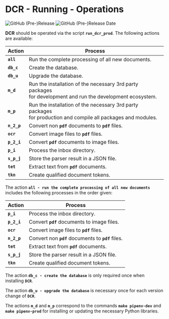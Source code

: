 # DCR - Running - Operations

![GitHub (Pre-)Release](https://img.shields.io/github/v/release/KonnexionsGmbH/dcr?include_prereleases)
![GitHub (Pre-)Release Date](https://img.shields.io/github/release-date-pre/KonnexionsGmbh/dcr)

**DCR** should be operated via the script **`run_dcr_prod`**. 
The following actions are available:

| Action      | Process                                                                                                            |
|-------------|--------------------------------------------------------------------------------------------------------------------|
| **`all`**   | Run the complete processing of all new documents.                                                                  |
| **`db_c`**  | Create the database.                                                                                               |
| **`db_u`**  | Upgrade the database.                                                                                              |
| **`m_d`**   | Run the installation of the necessary 3rd party packages <br/>for development and run the development ecosystem.   |
| **`m_p`**   | Run the installation of the necessary 3rd party packages <br/>for production and compile all packages and modules. |
| **`n_2_p`** | Convert non **`pdf`** documents to **`pdf`** files.                                                                |
| **`ocr`**   | Convert image files to **`pdf`** files.                                                                        |
| **`p_2_i`** | Convert **`pdf`** documents to image files.                                                                        |
| **`p_i`**   | Process the inbox directory.                                                                                       |
| **`s_p_j`** | Store the parser result in a JSON file.                                                                           |
| **`tet`**   | Extract text from **`pdf`** documents.                                                                             |
| **`tkn`**   | Create qualified document tokens.                                                                                  |

The action **`all - run the complete processing of all new documents`** includes the following processes in the order given:

| Action      | Process                                             |
|-------------|-----------------------------------------------------|
| **`p_i`**   | Process the inbox directory.                        |
| **`p_2_i`** | Convert **`pdf`** documents to image files.         |
| **`ocr`**   | Convert image files to **`pdf`** files.         |
| **`n_2_p`** | Convert non **`pdf`** documents to **`pdf`** files. |
| **`tet`**   | Extract text from **`pdf`** documents.              |
| **`s_p_j`** | Store the parser result in a JSON file.            |
| **`tkn`**   | Create qualified document tokens.                   |

The action **`db_c - create the database`** is only required once when installing **`DCR`**.  

The action **`db_u - upgrade the database`** is necessary once for each version change of **`DCR`**.  

The actions **`m_d`** and **`m_p`** correspond to the commands **`make pipenv-dev`** and **`make pipenv-prod`** for installing or updating the necessary Python libraries. 